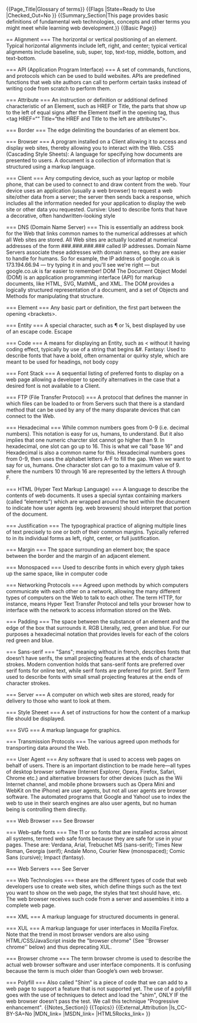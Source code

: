 {{Page_Title|Glossary of terms}}
{{Flags
|State=Ready to Use
|Checked_Out=No
}}
{{Summary_Section|This page provides basic definitions of fundamental web technologies, concepts and other terms you might meet while learning web development.}}
{{Basic Page}}

== Alignment === 
The horizontal or vertical positioning of an element. Typical horizontal alignments include left, right, and center; typical vertical alignments include baseline, sub, super, top, text-top, middle, bottom, and text-bottom.

=== API (Application Program Interface) ===
A set of commands, functions, and protocols which can be used to build websites. APIs are predefined functions that web site authors can call to perform certain tasks instead of writing code from scratch to perform them. 

=== Attribute === 
An instruction or definition or additional defined characteristic of an Element, such as HREF or Title, the parts that show up to the left of equal signs after the Element itself in the opening tag, thus &#60;tag HREF=&#8220;&#8220; Title=&#8220;the HREF and Title to the left are attributes&#8220;&#62;.

=== Border === 
The edge delimiting the boundaries of an element box.

=== Browser === 
A program installed on a Client allowing it to access and display web sites, thereby allowing you to interact with the Web. CSS (Cascading Style Sheets): A language for specifying how documents are presented to users. A document is a collection of information that is structured using a markup language.

=== Client === 
Any computing device, such as your laptop or mobile phone, that can be used to connect to and draw content from the web. Your device uses an application (usually a web browser) to request a web site/other data from a server; the server then sends back a response, which includes all the information needed for your application to display the web site or other data you requested. Cursive:  Used to describe fonts that have a decorative, often handwritten-looking style 

=== DNS (Domain Name Server) === 
This is essentially an address book for the Web that links common names to the numerical addresses at which all Web sites are stored. All Web sites are actually located at numerical addresses of the form ###.###.###.### called IP addresses. Domain Name Servers associate these addresses with domain names, so they are easier to handle for humans. So for example, the IP address of google.co.uk is 173.194.66.94 — try typing it in and you'll see we're right — but google.co.uk is far easier to remember! DOM The Document Object Model (DOM) is an application programming interface (API) for markup documents, like HTML, SVG, MathML, and XML. The DOM provides a logically structured representation of a document, and a set of Objects and Methods for manipulating that structure. 

=== Element === 
Any basic part or definition, the first part between the opening &#60;brackets&#62;. 

=== Entity === 
A special character, such as &#182; or &#188;, best displayed by use of an escape code. Escape 

=== Code === 
A means for displaying an Entity, such as &#60; without it having coding effect, typically by use of a string that begins &#. Fantasy:  Used to describe fonts that have a bold, often ornamental or quirky style, which are meant to be used for headings, not body copy 

=== Font Stack === 
A sequential listing of preferred fonts to display on a web page allowing a developer to specify alternatives in the case that a desired font is not available to a Client. 

=== FTP (File Transfer Protocol) === 
A protocol that defines the manner in which files can be loaded to or from Servers such that there is a standard method that can be used by any of the many disparate devices that can connect to the Web.

=== Hexadecimal === 
While common numbers goes from 0-9 (i.e. decimal numbers). This notation is easy for us, humans, to understand. But it also implies that one numeric charcter slot cannot go higher than 9. In hexadecimal, one slot can go up to 16. This is what we call "base 16" and Hexadecimal is also a common name for this. Hexadecimal numbers goes from 0-9, then uses the alphabet letters A-F to fill the gap.  When we want to say     for us, humans. One character slot can go to a maximum value of 9.  where the numbers 10 through 16 are represented by the letters A through F. 

=== HTML (Hyper Text Markup Language) ===
A language to describe the contents of web documents. It uses a special syntax containing markers (called “elements”) which are wrapped around the text within the document to indicate how user agents (eg. web browsers) should interpret that portion of the document. 

=== Justification === 
The typographical practice of aligning multiple lines of text precisely to one or both of their common margins. Typically referred to in its individual forms as left, right, center, or full justification. 

=== Margin === 
The space surrounding an element box; the space between the border and the margin of an adjacent element. 

=== Monospaced === 
Used to describe fonts in which every glyph takes up the same space, like in computer code 

=== Networking Protocols === 
Agreed upon methods by which computers communicate with each other on a network, allowing the many different types of computers on the Web to talk to each other. The term HTTP, for instance, means Hyper Text Transfer Protocol and tells your browser how to interface with the network to access information stored on the Web. 

=== Padding === 
The space between the substance of an element and the edge of the box that surrounds it. RGB Literally, red, green and blue.  For our purposes a hexadecimal notation that provides levels for each of the colors red green and blue. 

=== Sans-serif === 
"Sans"; meaning without in french, describes fonts that doesn’t have serifs, the small projecting features at the ends of character strokes. Modern convention holds that sans-serif fonts are preferred over serif fonts for online text, while serif fonts are preferred for print. Serif Term used to describe fonts with small small projecting features at the ends of character strokes. 

=== Server === 
A computer on which web sites are stored, ready for delivery to those who want to look at them. 

=== Style Sheeet === 
A set of instructions for how the content of a markup file should be displayed. 

=== SVG === 
A markup language for graphics.

=== Transmission Protocols === 
The various agreed upon methods for transporting data around the Web. 

=== User Agent === 
Any software that is used to access web pages on behalf of users. There is an important distinction to be made here—all types of desktop browser software (Internet Explorer, Opera, Firefox, Safari, Chrome etc.) and alternative browsers for other devices (such as the Wii Internet channel, and mobile phone browsers such as Opera Mini and WebKit on the iPhone) are user agents, but not all user agents are browser software. The automated programs that Google and Yahoo! use to index the web to use in their search engines are also user agents, but no human being is controlling them directly. 

=== Web Browser === 
See Browser  

=== Web-safe fonts ===
The 11 or so fonts that are installed across almost all systems, termed web safe fonts because they are safe for use in your pages.  These are: Verdana, Arial, Trebuchet MS (sans-serif); Times New Roman, Georgia (serif); Andale Mono, Courier New (monospaced); Comic Sans (cursive); Impact (fantasy). 

=== Web Servers === 
See Server 

=== Web Technologies === 
these are the different types of code that web developers use to create web sites, which define things such as the text you want to show on the web page, the styles that text should have, etc. The web browser receives such code from a server and assembles it into a complete web page.

=== XML === 
A markup language for structured documents in general. 

=== XUL === 
A markup language for user interfaces in Mozilla Firefox. Note that the trend in most browser vendors are also using HTML/CSS/JavaScript inside the "browser chrome" (See ''Browser chrome'' below) and thus deprecating XUL.

=== Browser chrome === 
The term browser chrome is used to describe the actual web browser software and user interface components. It is confusing because the term is much older than Google’s own web browser.

=== Polyfill ===
Also called "Shim" is a piece of code that we can add to a web page to support a feature that is not supported yet. The use of a polyfill goes with the use of techniques to detect and load the "shim", ONLY IF the web browser doesn’t pass the test. We call this technique "Progressive enhancement".
{{Notes_Section}}
{{Topics}}
{{External_Attribution
|Is_CC-BY-SA=No
|MDN_link=
|MSDN_link=
|HTML5Rocks_link=
}}